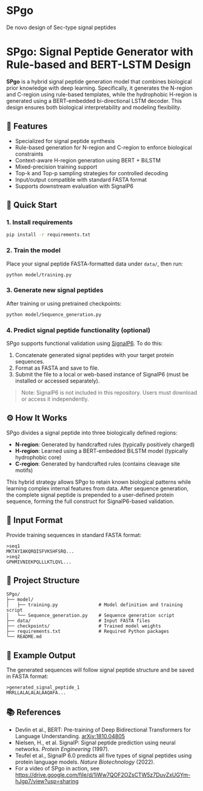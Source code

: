 # SPgo
De novo design of Sec-type signal peptides

# SPgo: Signal Peptide Generator with Rule-based and BERT-LSTM Design

**SPgo** is a hybrid signal peptide generation model that combines biological prior knowledge with deep learning. Specifically, it generates the N-region and C-region using rule-based templates, while the hydrophobic H-region is generated using a BERT-embedded bi-directional LSTM decoder. This design ensures both biological interpretability and modeling flexibility.

## 🔧 Features

- Specialized for signal peptide synthesis
- Rule-based generation for N-region and C-region to enforce biological constraints
- Context-aware H-region generation using BERT + BiLSTM
- Mixed-precision training support
- Top-k and Top-p sampling strategies for controlled decoding
- Input/output compatible with standard FASTA format
- Supports downstream evaluation with SignalP6

## 🚀 Quick Start

### 1. Install requirements

```bash
pip install -r requirements.txt
```

### 2. Train the model

Place your signal peptide FASTA-formatted data under `data/`, then run:

```bash
python model/training.py
```

### 3. Generate new signal peptides

After training or using pretrained checkpoints:

```bash
python model/Sequence_generation.py
```

### 4. Predict signal peptide functionality (optional)

SPgo supports functional validation using [SignalP6](https://services.healthtech.dtu.dk/service.php?SignalP-6.0). To do this:

1. Concatenate generated signal peptides with your target protein sequences.
2. Format as FASTA and save to file.
3. Submit the file to a local or web-based instance of SignalP6 (must be installed or accessed separately).

> Note: SignalP6 is not included in this repository. Users must download or access it independently.

## ⚙️ How It Works

SPgo divides a signal peptide into three biologically defined regions:

- **N-region**: Generated by handcrafted rules (typically positively charged)
- **H-region**: Learned using a BERT-embedded BiLSTM model (typically hydrophobic core)
- **C-region**: Generated by handcrafted rules (contains cleavage site motifs)

This hybrid strategy allows SPgo to retain known biological patterns while learning complex internal features from data. After sequence generation, the complete signal peptide is prepended to a user-defined protein sequence, forming the full construct for SignalP6-based validation.

## 📁 Input Format

Provide training sequences in standard FASTA format:

```
>seq1
MKTAYIAKQRQISFVKSHFSRQ...
>seq2
GPHMIVNIEKPQLLLKTLQVL...
```

## 📂 Project Structure

```
SPgo/
├── model/
│   ├── training.py               # Model definition and training script
│   └── Sequence_generation.py    # Sequence generation script
├── data/                         # Input FASTA files
├── checkpoints/                  # Trained model weights
├── requirements.txt              # Required Python packages
└── README.md
```

## 🧬 Example Output

The generated sequences will follow signal peptide structure and be saved in FASTA format:

```
>generated_signal_peptide_1
MRRLLALALALALAAQAFA...
```

## 📚 References

- Devlin et al., BERT: Pre-training of Deep Bidirectional Transformers for Language Understanding. [arXiv:1810.04805](https://arxiv.org/abs/1810.04805)
- Nielsen, H., et al. SignalP: Signal peptide prediction using neural networks. *Protein Engineering* (1997).
- Teufel et al., SignalP 6.0 predicts all five types of signal peptides using protein language models. *Nature Biotechnology* (2022).
- For a video of SPgo in action, see https://drive.google.com/file/d/1iWw7QOF2OZsCTW5z7DuvZxUGYm-hJgp7/view?usp=sharing
